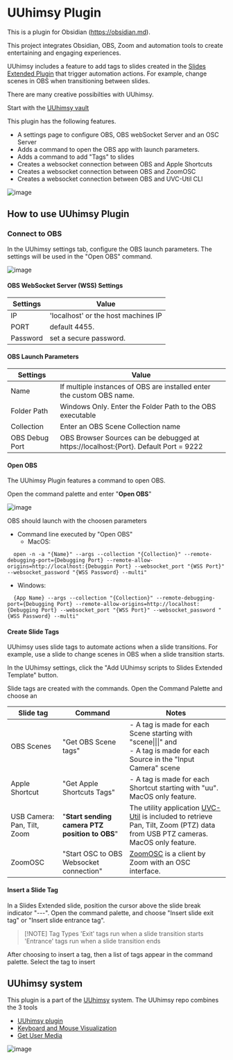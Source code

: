 # UUhimsy Plugin

This is a plugin for Obsidian (https://obsidian.md).

This project integrates Obsidian, OBS, Zoom and automation tools to create entertaining and engaging experiences. 

UUhimsy includes a feature to add tags to slides created in the [Slides Extended Plugin](https://github.com/ebullient/obsidian-slides-extended) that trigger automation actions.  For example,  change scenes in OBS when transitioning between slides. 

There are many creative possibilties with UUhimsy.     

Start with the [UUhimsy vault](https://github.com/UUoocl/UUhimsy)  

This plugin has the following features.
- A settings page to configure OBS, OBS webSocket Server and an OSC Server
- Adds a command to open the OBS app with launch parameters.
- Adds a command to add "Tags" to slides
- Creates a websocket connection between OBS and Apple Shortcuts
- Creates a websocket connection between OBS and ZoomOSC
- Creates a websocket connection between OBS and UVC-Util CLI

![image](https://github.com/user-attachments/assets/4789585c-021e-4a50-ac6d-ee1c19f1913f)

## How to use UUhimsy Plugin

### Connect to OBS 
In the UUhimsy settings tab, configure the OBS launch parameters. The settings will be used in the "Open OBS" command.  

![image](https://github.com/user-attachments/assets/10e24711-c2d0-48a7-98c3-cd20de8d9bb4)

#### **OBS WebSocket Server (WSS) Settings**
  |Settings| Value |
  |---|---|
  |IP| 'localhost' or the host machines IP|
  |PORT| default 4455.  
  |Password| set a secure password.  
  
#### **OBS Launch Parameters**
  |Settings| Value |
  |---|---|
  |Name| If multiple instances of OBS are installed enter the custom OBS name. |
  |Folder Path|Windows Only. Enter the Folder Path to the OBS executable|
  |Collection| Enter an OBS Scene Collection name   
  |OBS Debug Port| OBS Browser Sources can be debugged at https://localhost:{Port}. Default Port = 9222  

#### **Open OBS**
  The UUhimsy Plugin features a command to open OBS.  

  Open the command palette and enter "**Open OBS**"

![image](https://github.com/user-attachments/assets/3352b9c9-1886-4c0e-aaf8-0a0c567474d2)

OBS should launch with the choosen parameters  

- Command line executed by "Open OBS"
  - MacOS: 
```
  open -n -a "{Name}" --args --collection "{Collection}" --remote-debugging-port={Debugging Port} --remote-allow-origins=http://localhost:{Debuggin Port} --websocket_port "{WSS Port}" --websocket_password "{WSS Password} --multi"
```
  - Windows:  
```
  {App Name} --args --collection "{Collection}" --remote-debugging-port={Debugging Port} --remote-allow-origins=http://localhost:{Debugging Port} --websocket_port "{WSS Port}" --websocket_password "{WSS Password} --multi"
```

#### **Create Slide Tags**

  UUhimsy uses slide tags to automate actions when a slide transitions.  For example, use a slide to change scenes in OBS when a slide transition starts. 

  In the UUhimsy settings, click the "Add UUhimsy scripts to Slides Extended Template" button.  

  Slide tags are created with the commands. Open the Command Palette and choose an

  |Slide tag| Command| Notes|
  |---|---|---|
  |OBS Scenes|"Get OBS Scene tags"|- A tag is made for each Scene starting with "scene\|\|\|" and  <br>- A tag is made for each Source in the "Input Camera" scene|
  |Apple Shortcut|"Get Apple Shortcuts Tags"|- A tag is made for each Shortcut starting with "uu". MacOS only feature.|
  |USB Camera: Pan, Tilt, Zoom |"**Start sending camera PTZ position to OBS**"|The utility application [UVC-Util](https://github.com/jtfrey/uvc-util) is included to retrieve Pan, Tilt, Zoom (PTZ) data from USB PTZ cameras. <br>  MacOS only feature.|
  |ZoomOSC|"Start OSC to OBS Websocket connection"| [ZoomOSC](https://www.liminalet.com/zoomosc) is a client by Zoom with an OSC interface.|

#### **Insert a Slide Tag**

  In a Slides Extended slide, position the cursor above the slide break indicator "---".
  Open the command palette, and choose "Insert slide exit tag" or "Insert slide entrance tag".  

  >[!NOTE] Tag Types
  >'Exit' tags run when a slide transition starts 
  >'Entrance' tags run when a slide transition ends

After choosing to insert a tag, then a list of tags appear in the command palette. Select the tag to insert

## UUhimsy system

This plugin is a part of the [UUhimsy](https://github.com/UUoocl/UUhimsy) system.
The UUhimsy repo combines the 3 tools
- [UUhimsy plugin](https://github.com/UUoocl/UUhimsyPlugin)
- [Keyboard and Mouse Visualization](https://github.com/UUoocl/keyboard_and_mouse_visuals)
- [Get User Media](https://github.com/UUoocl/GUM)  


![image](https://github.com/user-attachments/assets/cc50192c-9ba6-4c2f-bdc3-92f8751bcbc3)

